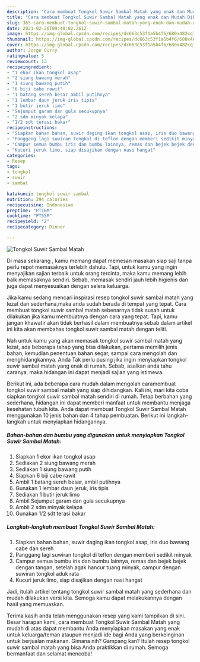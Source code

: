 ```yaml
---
description: "Cara membuat Tongkol Suwir Sambal Matah yang enak dan Mudah Dibuat"
title: "Cara membuat Tongkol Suwir Sambal Matah yang enak dan Mudah Dibuat"
slug: 365-cara-membuat-tongkol-suwir-sambal-matah-yang-enak-dan-mudah-dibuat
date: 2021-02-26T09:40:02.261Z
image: https://img-global.cpcdn.com/recipes/dc663c53f1a5b4f6/680x482cq70/tongkol-suwir-sambal-matah-foto-resep-utama.jpg
thumbnail: https://img-global.cpcdn.com/recipes/dc663c53f1a5b4f6/680x482cq70/tongkol-suwir-sambal-matah-foto-resep-utama.jpg
cover: https://img-global.cpcdn.com/recipes/dc663c53f1a5b4f6/680x482cq70/tongkol-suwir-sambal-matah-foto-resep-utama.jpg
author: Jorge Curry
ratingvalue: 5
reviewcount: 13
recipeingredient:
- "1 ekor ikan tongkol asap"
- "2 siung bawang merah"
- "1 siung bawang putih"
- "6 biji cabe rawit"
- "1 batang sereh besar ambil putihnya"
- "1 lembar daun jeruk iris tipis"
- "1 butir jeruk limo"
- "Sejumput garam dan gula secukupnya"
- "2 sdm minyak kelapa"
- "1/2 sdt terasi bakar"
recipeinstructions:
- "Siapkan bahan bahan, suwir daging ikan tongkol asap, iris duo bawang cabe dan sereh"
- "Panggang lagi suwiran tongkol di teflon dengan memberi sedikit minyak"
- "Campur semua bumbu iris dan bumbu lainnya, remas dan bejek bejek dengan tangan, setelah agak hancur tuang minyak, campur dengan suwiran tongkol aduk rata"
- "Kucuri jeruk limo, siap disajikan dengan nasi hangat"
categories:
- Resep
tags:
- tongkol
- suwir
- sambal

katakunci: tongkol suwir sambal 
nutrition: 294 calories
recipecuisine: Indonesian
preptime: "PT16M"
cooktime: "PT55M"
recipeyield: "2"
recipecategory: Dinner

---
```



![Tongkol Suwir Sambal Matah](https://img-global.cpcdn.com/recipes/dc663c53f1a5b4f6/680x482cq70/tongkol-suwir-sambal-matah-foto-resep-utama.jpg)

Di masa  sekarang , kamu memang dapat memesan masakan siap saji tanpa perlu repot memasaknya terlebih dahulu. Tapi, untuk kamu yang ingin menyajikan sajian terbaik untuk orang tercinta, maka kamu memang lebih baik memasaknya sendiri. Sebab, memasak sendiri jauh lebih higienis dan juga dapat menyesuaikan dengan selera keluarga.

Jika kamu sedang mencari inspirasi resep tongkol suwir sambal matah yang lezat dan sederhana,maka anda sudah berada di tempat yang tepat. Cara membuat tongkol suwir sambal matah  sebenarnya tidak susah untuk dilakukan jika kamu membuatnya dengan cara yang tepat. Tapi, kamu jangan khawatir akan tidak berhasil dalam membuatnya 
sebab dalam artikel ini kita akan membahas tongkol suwir sambal matah dengan teliti.  



Nah untuk kamu yang akan memasak tongkol suwir sambal matah yang lezat, ada beberapa tahap yang bisa dilakukan, pertama memilih jenis bahan, kemudian penentuan bahan segar, sampai cara mengolah dan menghidangkannya. Anda Tak perlu pusing jika ingin menyiapkan tongkol suwir sambal matah yang enak di rumah. Sebab, asalkan anda  tahu caranya, maka hidangan ini dapat menjadi sajian yang istimewa.

Berikut ini, ada beberapa cara mudah dalam mengolah caramembuat tongkol suwir sambal matah yang siap dihidangkan. Kali ini, mari kita coba siapkan tongkol suwir sambal matah sendiri di rumah. Tetap berbahan yang sederhana, hidangan ini dapat memberi manfaat untuk membantu menjaga kesehatan tubuh kita. Anda dapat membuat Tongkol Suwir Sambal Matah menggunakan 10 jenis bahan dan 4 tahap pembuatan. Berikut ini langkah-langkah untuk menyiapkan hidangannya.

<!--inarticleads1-->

##### Bahan-bahan dan bumbu yang digunakan untuk menyiapkan Tongkol Suwir Sambal Matah:

1. Siapkan 1 ekor ikan tongkol asap
1. Sediakan 2 siung bawang merah
1. Sediakan 1 siung bawang putih
1. Siapkan 6 biji cabe rawit
1. Ambil 1 batang sereh besar, ambil putihnya
1. Gunakan 1 lembar daun jeruk, iris tipis
1. Sediakan 1 butir jeruk limo
1. Ambil Sejumput garam dan gula secukupnya
1. Ambil 2 sdm minyak kelapa
1. Gunakan 1/2 sdt terasi bakar




<!--inarticleads2-->

##### Langkah-langkah membuat Tongkol Suwir Sambal Matah:

1. Siapkan bahan bahan, suwir daging ikan tongkol asap, iris duo bawang cabe dan sereh
1. Panggang lagi suwiran tongkol di teflon dengan memberi sedikit minyak
1. Campur semua bumbu iris dan bumbu lainnya, remas dan bejek bejek dengan tangan, setelah agak hancur tuang minyak, campur dengan suwiran tongkol aduk rata
1. Kucuri jeruk limo, siap disajikan dengan nasi hangat




Jadi, itulah artikel tentang  tongkol suwir sambal matah  yang sederhana dan mudah dilakukan versi kita. Semoga kamu dapat melakukannya dengan hasil yang memuaskan. 

Terima kasih anda telah menggunakan resep yang kami tampilkan di sini. Besar harapan kami, cara membuat  Tongkol Suwir Sambal Matah yang mudah di atas dapat membantu Anda menyiapkan masakan yang enak untuk keluarga/teman ataupun menjadi ide bagi Anda yang berkeinginan untuk berjualan makanan. Gimana nih? Gampang kan? Itulah resep tongkol suwir sambal matah yang bisa Anda praktikkan di rumah. Semoga bermanfaat dan selamat mencoba!

